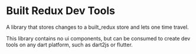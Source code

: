 # Built Redux Dev Tools

A library that stores changes to a built_redux store and lets one time travel.

This library contains no ui components, but can be consumed to create dev tools on any dart platform, such as dart2js or flutter.